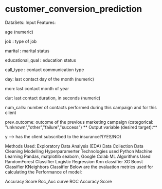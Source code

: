 # customer_conversion_prediction
DataSets:
Input Features:

age (numeric)

job : type of job

marital : marital status

educational_qual : education status

call_type : contact communication type

day: last contact day of the month (numeric)

mon: last contact month of year

dur: last contact duration, in seconds (numeric)

num_calls: number of contacts performed during this campaign and for this client

prev_outcome: outcome of the previous marketing campaign (categorical: "unknown","other","failure","success") ** Output variable (desired target):**

y --> has the client subscribed to the insurance?(YES/NO)

Methods Used:
Exploratory Data Analysis (EDA)
Data Collection
Data Cleaning
Modelling
Hyperparamerter
Technologies used
Python
Machine Learning
Pandas, matplotlib
seaborn, Google Colab
ML Algorithms Used
RandomForest Classifier
Logistic Regression
Knn classifier
XG Boost Classifier
KNeighbors Classifier
Below are the evaluation metrics used for calculating the Performance of model:

Accuracy Score
Roc_Auc curve
ROC Accuracy Score
